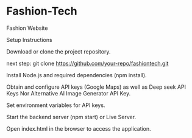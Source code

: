 # Fashion-Tech
Fashion Website

Setup Instructions

Download or clone the project repository.

next step: git clone https://github.com/your-repo/fashiontech.git  

Install Node.js and required dependencies (npm install).

Obtain and configure API keys (Google Maps) as well as Deep seek API Keys Nor Alternative AI Image Generator API Key.

Set environment variables for API keys.

Start the backend server (npm start) or Live Server.

Open index.html in the browser to access the application.
